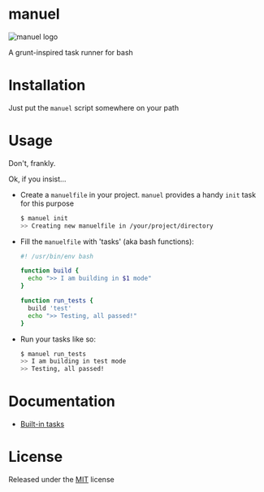 # manuel

![manuel logo](http://i.imgur.com/HuJ6VGb.png)

A grunt-inspired task runner for bash


# Installation

Just put the `manuel` script somewhere on your path


# Usage

Don't, frankly.

Ok, if you insist...

- Create a `manuelfile` in your project. `manuel` provides a handy `init` task
  for this purpose
  ```bash
  $ manuel init
  >> Creating new manuelfile in /your/project/directory
  ```

- Fill the `manuelfile` with 'tasks' (aka bash functions):

  ```bash
  #! /usr/bin/env bash

  function build {
    echo ">> I am building in $1 mode"
  }

  function run_tests {
    build 'test'
    echo ">> Testing, all passed!"
  }
  ```

- Run your tasks like so:

  ```bash
  $ manuel run_tests
  >> I am building in test mode
  >> Testing, all passed!
  ```


# Documentation

- [Built-in tasks](doc/Builtins.md)


# License

Released under the [MIT](http://opensource.org/licenses/MIT) license

